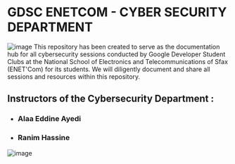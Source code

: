 # GDSC ENETCOM - CYBER SECURITY DEPARTMENT
![image](https://github.com/nattycoder/GDSC-ENETCOM-CYBERSECURITY-DEPARTMENT/assets/88007154/c832a9ea-fdea-4461-ad6f-3a88c03d0570)
This repository has been created to serve as the documentation hub for all cybersecurity sessions conducted by Google Developer Student Clubs at the National School of Electronics and Telecommunications of Sfax (ENET'Com) for its students.
We will diligently document and share all sessions and resources within this repository.

## Instructors of the Cybersecurity Department :
* ### Alaa Eddine Ayedi 
* ### Ranim Hassine


![image](https://github.com/nattycoder/GDSC-ENETCOM-CYBERSECURITY-DEPARTMENT/assets/88007154/11b735ce-d888-412d-8c20-04740440730c)

